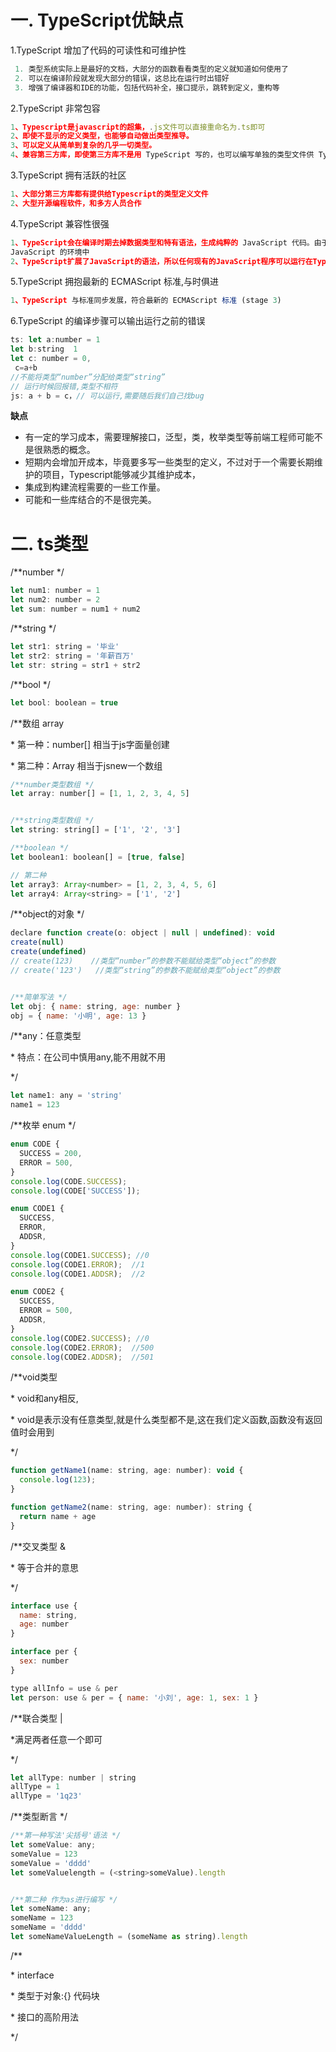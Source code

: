 # 一. TypeScript优缺点

1.TypeScript 增加了代码的可读性和可维护性

```js
 1. 类型系统实际上是最好的文档，大部分的函数看看类型的定义就知道如何使用了
 2. 可以在编译阶段就发现大部分的错误，这总比在运行时出错好
 3. 增强了编译器和IDE的功能，包括代码补全，接口提示，跳转到定义，重构等
```

2.TypeScript 非常包容

```js
1、Typescript是javascript的超集，.js文件可以直接重命名为.ts即可
2、即使不显示的定义类型，也能够自动做出类型推导。
3、可以定义从简单到复杂的几乎一切类型。
4、兼容第三方库，即使第三方库不是用 TypeScript 写的，也可以编写单独的类型文件供 TypeScript 读取。
```

3.TypeScript 拥有活跃的社区

```js
1、大部分第三方库都有提供给Typescript的类型定义文件
2、大型开源编程软件，和多方人员合作
```

4.TypeScript 兼容性很强

```js
1、TypeScript会在编译时期去掉数据类型和特有语法，生成纯粹的 JavaScript 代码。由于最终在浏览器上运行的是 JavaScript语言，所以 TypeScript 并不依赖于浏览器的支持，也并不会带来兼容问题，然后运行在浏览器、Node.js 等任何能运行
JavaScript 的环境中
2、TypeScript扩展了JavaScript的语法，所以任何现有的JavaScript程序可以运行在TypeScript环境中,因此我们可以在 ts 中继续写 js 的代码而不会报错,这意味着 JavaScript 项目能够渐进式的迁移到 TypeScript
```

5.TypeScript 拥抱最新的 ECMAScript 标准,与时俱进

```js
1、TypeScript 与标准同步发展，符合最新的 ECMAScript 标准 (stage 3)
```

6.TypeScript 的编译步骤可以输出运行之前的错误

```js
ts: let a:number = 1
let b:string  1
let c: number = 0,
 c=a+b
//不能将类型“number”分配给类型“string”
// 运行时候回报错,类型不相符
js: a + b = c，// 可以运行,需要随后我们自己找bug
```

**缺点**

- 有一定的学习成本，需要理解接口，泛型，类，枚举类型等前端工程师可能不是很熟悉的概念。
- 短期内会增加开成本，毕竟要多写一些类型的定义，不过对于一个需要长期维护的项目，Typescript能够减少其维护成本，
- 集成到构建流程需要的一些工作量。
- 可能和一些库结合的不是很完美。

# 二. ts类型

/**number */

```js
let num1: number = 1
let num2: number = 2
let sum: number = num1 + num2
```

/**string */

```js
let str1: string = '毕业'
let str2: string = '年薪百万'
let str: string = str1 + str2
```

/**bool */

```js
let bool: boolean = true
```

/**数组 array

 \* 第一种：number[]  相当于js字面量创建

 \* 第二种：Array<number>  相当于jsnew一个数组

```js
/**number类型数组 */
let array: number[] = [1, 1, 2, 3, 4, 5]


/**string类型数组 */
let string: string[] = ['1', '2', '3']

/**boolean */
let boolean1: boolean[] = [true, false]

// 第二种
let array3: Array<number> = [1, 2, 3, 4, 5, 6]
let array4: Array<string> = ['1', '2']
```

/**object的对象 */

```js
declare function create(o: object | null | undefined): void
create(null)
create(undefined)
// create(123)    //类型“number”的参数不能赋给类型“object”的参数
// create('123')   //类型“string”的参数不能赋给类型“object”的参数


/**简单写法 */
let obj: { name: string, age: number }
obj = { name: '小明', age: 13 }
```

/**any：任意类型

 \* 特点：在公司中慎用any,能不用就不用

 */

```js
let name1: any = 'string'
name1 = 123
```

/**枚举 enum */

```js
enum CODE {
  SUCCESS = 200,
  ERROR = 500,
}
console.log(CODE.SUCCESS);
console.log(CODE['SUCCESS']);

enum CODE1 {
  SUCCESS,
  ERROR,
  ADDSR,
}
console.log(CODE1.SUCCESS); //0
console.log(CODE1.ERROR);  //1
console.log(CODE1.ADDSR);  //2

enum CODE2 {
  SUCCESS,
  ERROR = 500,
  ADDSR,
}
console.log(CODE2.SUCCESS); //0
console.log(CODE2.ERROR);  //500
console.log(CODE2.ADDSR);  //501
```

/**void类型

 \* void和any相反,

 \* void是表示没有任意类型,就是什么类型都不是,这在我们定义函数,函数没有返回值时会用到

 */

```js
function getName1(name: string, age: number): void {
  console.log(123);
}

function getName2(name: string, age: number): string {
  return name + age
}
```

/**交叉类型 &

 \* 等于合并的意思

 */

```js
interface use {
  name: string,
  age: number
}

interface per {
  sex: number
}

type allInfo = use & per
let person: use & per = { name: '小刘', age: 1, sex: 1 }
```

/**联合类型 | 

 *满足两者任意一个即可

*/

```js
let allType: number | string
allType = 1
allType = '1q23'
```

/**类型断言  */

```js
/**第一种写法'尖括号'语法 */
let someValue: any;
someValue = 123
someValue = 'dddd'
let someValuelength = (<string>someValue).length


/**第二种 作为as进行编写 */
let someName: any;
someName = 123
someName = 'dddd'
let someNameValueLength = (someName as string).length
```

/**

 \* interface

 \* 类型于对象:{} 代码块

 \* 接口的高阶用法

 */
